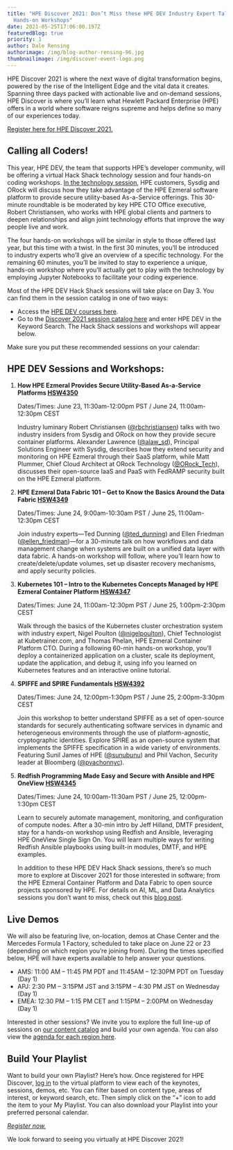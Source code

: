 ```yaml
---
title: "HPE Discover 2021: Don’t Miss these HPE DEV Industry Expert Talks and
  Hands-on Workshops"
date: 2021-05-25T17:06:00.197Z
featuredBlog: true
priority: 1
author: Dale Rensing
authorimage: /img/blog-author-rensing-96.jpg
thumbnailimage: /img/discover-event-logo.png
---
```

HPE Discover 2021 is where the next wave of digital transformation begins, powered by the rise of the Intelligent Edge and the vital data it creates. Spanning three days packed with actionable live and on-demand sessions, HPE Discover is where you’ll learn what Hewlett Packard Enterprise (HPE) offers in a world where software reigns supreme and helps define so many of our experiences today.

[Register here for HPE Discover 2021.](https://attend.hpe.com/discover2021/email?l=15AC66757307&EID=78EF62707200)

## Calling all Coders!

This year, HPE DEV, the team that supports HPE’s developer community, will be offering a virtual Hack Shack technology session and four hands-on coding workshops. [In the technology session](https://content.attend.hpe.com/go/virtualplatform.details/?l=1045&SID=24350&schid=9807&locale=en_US&from=virtualplatform.catalogue_session&sf=2967), HPE customers, Sysdig and ORock will discuss how they take advantage of the HPE Ezmeral software platform to provide secure utility-based As-a-Service offerings. This 30-minute roundtable is be moderated by key HPE CTO Office executive, Robert Christiansen, who works with HPE global clients and partners to deepen relationships and align joint technology efforts that improve the way people live and work.

The four hands-on workshops will be similar in style to those offered last year, but this time with a twist. In the first 30 minutes, you’ll be introduced to industry experts who’ll give an overview of a specific technology. For the remaining 60 minutes, you’ll be invited to stay to experience a unique, hands-on workshop where you’ll actually get to play with the technology by employing Jupyter Notebooks to facilitate your coding experience.

Most of the HPE DEV Hack Shack sessions will take place on Day 3. You can find them in the session catalog in one of two ways:

* Access the [HPE DEV courses here](https://content.attend.hpe.com/go/virtualplatform.catalogue_session/?l=1045&sf=2879&locale=en_US).
* Go to the [Discover 2021 session catalog here](https://content.attend.hpe.com/go/virtualplatform.catalogue_session/?l=1045&locale=en_US) and enter HPE DEV in the Keyword Search. The Hack Shack sessions and workshops will appear below.

Make sure you put these recommended sessions on your calendar:

## HPE DEV Sessions and Workshops:

1. **How HPE Ezmeral Provides Secure Utility-Based As-a-Service Platforms [HSW4350](https://content.attend.hpe.com/go/virtualplatform.details/?l=1045&SID=24350&schid=0&locale=en_US&sf=546)**

   Dates/Times: June 23, 11:30am-12:00pm PST / June 24, 11:00am-12:30pm CEST

   Industry luminary Robert Christiansen ([@rbchristiansen](https://twitter.com/rbchristiansen)) talks with two industry insiders from Sysdig and ORock on how they provide secure container platforms. Alexander Lawrence ([@alaw_sd](https://twitter.com/alaw_sd)), Principal Solutions Engineer with Sysdig, describes how they extend security and monitoring on HPE Ezmeral through their SaaS platform, while Matt Plummer, Chief Cloud Architect at ORock Technology ([@ORock_Tech](https://twitter.com/ORock_Tech)), discusses their open-source IaaS and PaaS with FedRAMP security built on the HPE Ezmeral platform. 
2. **HPE Ezmeral Data Fabric 101 – Get to Know the Basics Around the Data Fabric [HSW4349](https://content.attend.hpe.com/go/virtualplatform.details/?l=1045&SID=24349&schid=0&locale=en_US&sf=547)**

   Dates/Times: June 24, 9:00am-10:30am PST / June 25, 11:00am-12:30pm CEST

   Join industry experts—Ted Dunning ([@ted_dunning](https://twitter.com/ted_dunning)) and Ellen Friedman ([@ellen_friedman](https://twitter.com/Ellen_Friedman))—for a 30-minute talk on how workflows and data management change when systems are built on a unified data layer with data fabric. A hands-on workshop will follow, where you’ll learn how to create/delete/update volumes, set up disaster recovery mechanisms, and apply security policies.
3. **Kubernetes 101 – Intro to the Kubernetes Concepts Managed by HPE Ezmeral Container Platform [HSW4347](https://content.attend.hpe.com/go/virtualplatform.details/?l=1045&SID=24347&schid=0&locale=en_US&sf=548)**

   Dates/Times: June 24, 11:00am-12:30pm PST / June 25, 1:00pm-2:30pm CEST

   Walk through the basics of the Kubernetes cluster orchestration system with industry expert, Nigel Poulton ([@nigelpoulton](https://twitter.com/nigelpoulton)), Chief Technologist at Kubetrainer.com, and Thomas Phelan, HPE Ezmeral Container Platform CTO. During a following 60-min hands-on workshop, you’ll deploy a containerized application on a cluster, scale its deployment, update the application, and debug it, using info you learned on Kubernetes features and an interactive online tutorial. 
4. **SPIFFE and SPIRE Fundamentals [HSW4392](https://content.attend.hpe.com/go/virtualplatform.details/?l=1045&SID=24392&schid=0&locale=en_US&sf=549)**

   Dates/Times: June 24, 12:00pm-1:30pm PST / June 25, 2:00pm-3:30pm CEST

   Join this workshop to better understand SPIFFE as a set of open-source standards for securely authenticating software services in dynamic and heterogeneous environments through the use of platform-agnostic, cryptographic identities. Explore SPIRE as an open-source system that implements the SPIFFE specification in a wide variety of environments. Featuring Sunil James of HPE ([@sunubunu](https://twitter.com/sunubunu)) and Phil Vachon, Security leader at Bloomberg ([@pvachonnyc](https://twitter.com/pvachonnyc)).
5. **Redfish Programming Made Easy and Secure with Ansible and HPE OneView [HSW4345](https://content.attend.hpe.com/go/virtualplatform.details/?l=1045&SID=24345&schid=0&locale=en_US&sf=553)**

   Dates/Times: June 24, 10:00am-11:30am PST / June 25, 12:00pm-1:30pm CEST

   Learn to securely automate management, monitoring, and configuration of compute nodes. After a 30-min intro by Jeff Hilland, DMTF president, stay for a hands-on workshop using Redfish and Ansible, leveraging HPE OneView Single Sign On. You will learn multiple ways for writing Redfish Ansible playbooks using built-in modules, DMTF, and HPE examples. 

   In addition to these HPE DEV Hack Shack sessions, there’s so much more to explore at Discover 2021 for those interested in software; from the HPE Ezmeral Container Platform and Data Fabric to open source projects sponsored by HPE.  For details on AI, ML, and Data Analytics sessions you don’t want to miss, check out this [blog post](https://community.hpe.com/t5/Advancing-Life-Work/HPE-Discover-2021-AI-ML-and-Data-Analytics-sessions-you-don-t/ba-p/7138437#.YMdnm5NKiMK).

## Live Demos

We will also be featuring live, on-location, demos at Chase Center and the Mercedes Formula 1 Factory, scheduled to take place on June 22 or 23 (depending on which region you’re joining from). During the times specified below, HPE will have experts available to help answer your questions.

* AMS: 11:00 AM – 11:45 PM PDT and 11:45AM – 12:30PM PDT on Tuesday (Day 1)
* APJ: 2:30 PM – 3:15PM JST and 3:15PM – 4:30 PM JST on Wednesday (Day 1)
* EMEA: 12:30 PM – 1:15 PM CET and 1:15PM – 2:00PM on Wednesday (Day 1)

Interested in other sessions? We invite you to explore the full line-up of sessions on [our content catalog](https://content.attend.hpe.com/go/virtualplatform.catalogue/?l=1045&locale=en_US) and build your own agenda. You can also view the [agenda for each region here](https://content.attend.hpe.com/go/virtualplatform.agenda/?l=1045&locale=en_US). 

## Build Your Playlist

Want to build your own Playlist? Here’s how. Once registered for HPE Discover, [log in](https://content.attend.hpe.com/go/virtualplatform.landing/?l=1045&locale=en_US) to the virtual platform to view each of the keynotes, sessions, demos, etc. You can filter based on content type, areas of interest, or keyword search, etc. Then simply click on the “+” icon to add the item to your My Playlist.  You can also download your Playlist into your preferred personal calendar.

   *[Register now.](https://attend.hpe.com/discover2021/email?l=15AC66757307&EID=78EF62707200)*

   We look forward to seeing you virtually at HPE Discover 2021!